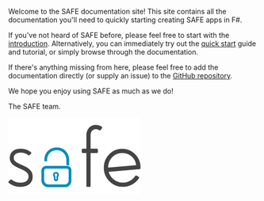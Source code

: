 Welcome to the SAFE documentation site! This site contains all the documentation you'll need to quickly starting creating SAFE apps in F#.

If you've not heard of SAFE before, please feel free to start with the [introduction](intro.md). Alternatively, you can immediately try out the [quick start](quickstart.md) guide and tutorial, or simply browse through the documentation.

If there's anything missing from here, please feel free to add the documentation directly (or supply an issue) to the [GitHub repository](https://github.com/SAFE-Stack/docs).

We hope you enjoy using SAFE as much as we do!

The SAFE team.

![](img/safe-logo.png)